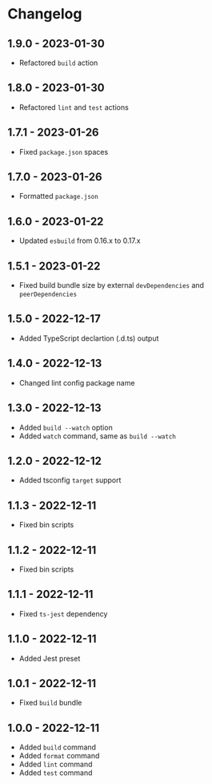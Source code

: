 # Changelog

## 1.9.0 - 2023-01-30

- Refactored `build` action

## 1.8.0 - 2023-01-30

- Refactored `lint` and `test` actions

## 1.7.1 - 2023-01-26

- Fixed `package.json` spaces

## 1.7.0 - 2023-01-26

- Formatted `package.json`

## 1.6.0 - 2023-01-22

- Updated `esbuild` from 0.16.x to 0.17.x

## 1.5.1 - 2023-01-22

- Fixed build bundle size by external `devDependencies` and `peerDependencies`

## 1.5.0 - 2022-12-17

- Added TypeScript declartion (.d.ts) output

## 1.4.0 - 2022-12-13

- Changed lint config package name

## 1.3.0 - 2022-12-13

- Added `build --watch` option
- Added `watch` command, same as `build --watch`

## 1.2.0 - 2022-12-12

- Added tsconfig `target` support

## 1.1.3 - 2022-12-11

- Fixed bin scripts

## 1.1.2 - 2022-12-11

- Fixed bin scripts

## 1.1.1 - 2022-12-11

- Fixed `ts-jest` dependency

## 1.1.0 - 2022-12-11

- Added Jest preset

## 1.0.1 - 2022-12-11

- Fixed `build` bundle

## 1.0.0 - 2022-12-11

- Added `build` command
- Added `format` command
- Added `lint` command
- Added `test` command
